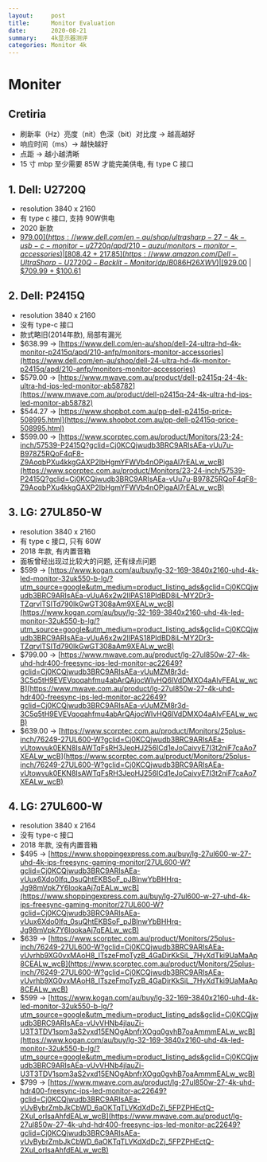 ```yaml
---
layout:     post
title:      Monitor Evaluation
date:       2020-08-21
summary:    4k显示器测评
categories: Monitor 4k
---
```


# Moniter

## Cretiria

- 刷新率（Hz）亮度（nit）色深（bit）对比度 → 越高越好
- 响应时间（ms）→ 越快越好
- 点距 → 越小越清晰
- 15 寸 mbp 至少需要 85W 才能完美供电, 有 type C 接口

## 1. Dell: U2720Q

- resolution 3840 x 2160
- 有 type c 接口, 支持 90W供电
- 2020 新款
- [$979.00](https://www.dell.com/en-au/shop/ultrasharp-27-4k-usb-c-monitor-u2720q/apd/210-auzu/monitors-monitor-accessories) | [$808.42 + $217.85](https://www.amazon.com/Dell-UltraSharp-U2720Q-Backlit-Monitor/dp/B086H26XWV) | [$929.00](https://www.mwave.com.au/product/dell-ultrasharp-u2720q-27-4k-uhd-99-srgb-usbc-ips-monitor-ac33903) | [$709.99 + $100.61](https://www.bhphotovideo.com/c/product/1547779-REG/dell_27_u2720q_ultrasharp_4k.html)

## 2. Dell: P2415Q

- resolution 3840 x 2160
- 没有 type-c 接口
- 款式略旧(2014年款), 局部有漏光
- $638.99 → [https://www.dell.com/en-au/shop/dell-24-ultra-hd-4k-monitor-p2415q/apd/210-anfp/monitors-monitor-accessories](https://www.dell.com/en-au/shop/dell-24-ultra-hd-4k-monitor-p2415q/apd/210-anfp/monitors-monitor-accessories)
- $579.00 → [https://www.mwave.com.au/product/dell-p2415q-24-4k-ultra-hd-ips-led-monitor-ab58782](https://www.mwave.com.au/product/dell-p2415q-24-4k-ultra-hd-ips-led-monitor-ab58782)
- $544.27 → [https://www.shopbot.com.au/pp-dell-p2415q-price-508995.html](https://www.shopbot.com.au/pp-dell-p2415q-price-508995.html)
- $599.00 → [https://www.scorptec.com.au/product/Monitors/23-24-inch/57539-P2415Q?gclid=Cj0KCQjwudb3BRC9ARIsAEa-vUu7u-B978Z5RQoF4qF8-Z9AoqbPXu4kkgGAXP2IbHgmYFWVb4nOPigaAl7rEALw_wcB](https://www.scorptec.com.au/product/Monitors/23-24-inch/57539-P2415Q?gclid=Cj0KCQjwudb3BRC9ARIsAEa-vUu7u-B978Z5RQoF4qF8-Z9AoqbPXu4kkgGAXP2IbHgmYFWVb4nOPigaAl7rEALw_wcB)

## 3. LG: 27UL850-W

- resolution 3840 x 2160
- 有 type c 接口, 只有 60W
- 2018 年款, 有内置音箱
- 面板曾经出现过比较大的问题, 还有绿点问题
- $599 → [https://www.kogan.com/au/buy/lg-32-169-3840x2160-uhd-4k-led-monitor-32uk550-b-lg/?utm_source=google&utm_medium=product_listing_ads&gclid=Cj0KCQjwudb3BRC9ARIsAEa-vUuA6x2w2IIPAS18PIdBD8iL-MY2Dr3-TZqrvlTSITd790lkGwGT308aAm9XEALw_wcB](https://www.kogan.com/au/buy/lg-32-169-3840x2160-uhd-4k-led-monitor-32uk550-b-lg/?utm_source=google&utm_medium=product_listing_ads&gclid=Cj0KCQjwudb3BRC9ARIsAEa-vUuA6x2w2IIPAS18PIdBD8iL-MY2Dr3-TZqrvlTSITd790lkGwGT308aAm9XEALw_wcB)
- $799.00 → [https://www.mwave.com.au/product/lg-27ul850w-27-4k-uhd-hdr400-freesync-ips-led-monitor-ac22649?gclid=Cj0KCQjwudb3BRC9ARIsAEa-vUuMZM8r3d-3C5q5tH9EVEVqoqahfmu4abArQAjocWIvHQ6IVdDMXO4aAlvFEALw_wcB](https://www.mwave.com.au/product/lg-27ul850w-27-4k-uhd-hdr400-freesync-ips-led-monitor-ac22649?gclid=Cj0KCQjwudb3BRC9ARIsAEa-vUuMZM8r3d-3C5q5tH9EVEVqoqahfmu4abArQAjocWIvHQ6IVdDMXO4aAlvFEALw_wcB)
- $639.00 → [https://www.scorptec.com.au/product/Monitors/25plus-inch/76249-27UL600-W?gclid=Cj0KCQjwudb3BRC9ARIsAEa-vUtowvuk0EKN8IsAWTqFsRH3JeoHJ256ICd1eJoCaivyE7I3t2niF7caAo7XEALw_wcB](https://www.scorptec.com.au/product/Monitors/25plus-inch/76249-27UL600-W?gclid=Cj0KCQjwudb3BRC9ARIsAEa-vUtowvuk0EKN8IsAWTqFsRH3JeoHJ256ICd1eJoCaivyE7I3t2niF7caAo7XEALw_wcB)

## 4. LG: 27UL600-W

- resolution 3840 x 2164
- 没有 type-c 接口
- 2018 年款, 没有内置音箱
- $495 → [https://www.shoppingexpress.com.au/buy/lg-27ul600-w-27-uhd-4k-ips-freesync-gaming-monitor/27UL600-W?gclid=Cj0KCQjwudb3BRC9ARIsAEa-vUux6Xdo0Ifq_0suQhtEKBSoF_pJBlnwYbBHHrq-Jg98mVpk7Y6lookaAj7qEALw_wcB](https://www.shoppingexpress.com.au/buy/lg-27ul600-w-27-uhd-4k-ips-freesync-gaming-monitor/27UL600-W?gclid=Cj0KCQjwudb3BRC9ARIsAEa-vUux6Xdo0Ifq_0suQhtEKBSoF_pJBlnwYbBHHrq-Jg98mVpk7Y6lookaAj7qEALw_wcB)
- $639 → [https://www.scorptec.com.au/product/Monitors/25plus-inch/76249-27UL600-W?gclid=Cj0KCQjwudb3BRC9ARIsAEa-vUvrhb9XG0vxMAoH8_ITszeFmoTyzB_4GaDirKkSiL_7HyXdTki9UaMaAp8CEALw_wcB](https://www.scorptec.com.au/product/Monitors/25plus-inch/76249-27UL600-W?gclid=Cj0KCQjwudb3BRC9ARIsAEa-vUvrhb9XG0vxMAoH8_ITszeFmoTyzB_4GaDirKkSiL_7HyXdTki9UaMaAp8CEALw_wcB)
- $599 → [https://www.kogan.com/au/buy/lg-32-169-3840x2160-uhd-4k-led-monitor-32uk550-b-lg/?utm_source=google&utm_medium=product_listing_ads&gclid=Cj0KCQjwudb3BRC9ARIsAEa-vUvVHNb4jlauZi-U3T3TDV1spm3aS2vxd15ENOgAbnfrXOgq0gvhB7oaAmmmEALw_wcB](https://www.kogan.com/au/buy/lg-32-169-3840x2160-uhd-4k-led-monitor-32uk550-b-lg/?utm_source=google&utm_medium=product_listing_ads&gclid=Cj0KCQjwudb3BRC9ARIsAEa-vUvVHNb4jlauZi-U3T3TDV1spm3aS2vxd15ENOgAbnfrXOgq0gvhB7oaAmmmEALw_wcB)
- $799 → [https://www.mwave.com.au/product/lg-27ul850w-27-4k-uhd-hdr400-freesync-ips-led-monitor-ac22649?gclid=Cj0KCQjwudb3BRC9ARIsAEa-vUvBybrZmbJkCbWD_6aOKTqTLVKdXdDcZj_5FPZPHEctQ-2XuI_orIsaAhfdEALw_wcB](https://www.mwave.com.au/product/lg-27ul850w-27-4k-uhd-hdr400-freesync-ips-led-monitor-ac22649?gclid=Cj0KCQjwudb3BRC9ARIsAEa-vUvBybrZmbJkCbWD_6aOKTqTLVKdXdDcZj_5FPZPHEctQ-2XuI_orIsaAhfdEALw_wcB)
